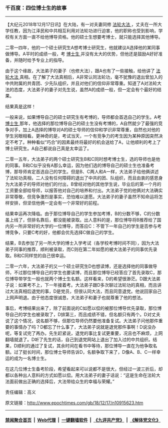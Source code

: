 ### 千百度：四位博士生的故事
------------------------

<p>
 【大纪元2018年12月17日讯】在大陆，有一对夫妻同修
 <a href="http://www.epochtimes.com/gb/tag/%E6%B3%95%E8%BD%AE%E5%A4%A7%E6%B3%95.html">
  法轮大法
 </a>
 ，丈夫在一所大学任教，因为江泽民和中共相互利用对法轮功进行迫害，他的职称也受到影响，学校有关方面一直不给他博导资格。他的硕士生想要考博士，就只能选择其他博导。
</p>
<p>
 二零一四年，他的一个硕士研究生A想考博士研究生，他就建议A选择他的某同事做博导。A平时的成绩一般，考
 <a href="http://www.epochtimes.com/gb/tag/%E5%8D%9A%E5%A3%AB%E7%94%9F.html">
  博士生
 </a>
 并没有太大的优势，但他还是鼓励A好好准备，并随时给予专业上的指导。
</p>
<p>
 由于这个缘故，大法弟子的妻子（也修大法），跟A也有了一些接触，给他讲了
 <a href="http://www.epochtimes.com/gb/tag/%E6%B3%95%E8%BD%AE%E5%A4%A7%E6%B3%95.html">
  法轮大法
 </a>
 真相。在了解了大法真相后，A非常认同法轮功，毫不犹豫的退出曾加入的中共附属的共青团、少先队组织，并且对他们的信仰非常尊重。知道了A对法轮大法的态度，大法弟子的妻子对先生说，虽然A的成绩一般，但一定会有个最好的结果。
</p>
<p>
 结果真是这样！
</p>
<p>
 一般来说，如果博导自己的硕士研究生有考博的，导师都会首选自己的学生。A考
 <a href="http://www.epochtimes.com/gb/tag/%E5%8D%9A%E5%A3%AB%E7%94%9F.html">
  博士生
 </a>
 那年，他选择的那位博导自己的硕士生没有考博的，A自然就少了最强的竞争对手，加上A选择的博导对A的硕士导师的信仰和学识非常尊重，自然也对他的学生另眼相看。更神奇的是，考试当天，一个有竞争力的考生因为某种原因突然决定不考了。种种看似“巧合”的因素最终将最好的机会送给了A，让他顺利的考上了博士研究生。A自己都说自己真是太幸运了。
</p>
<p>
 二零一五年，大法弟子的两个硕士研究生B和C同时想考博士生，选的导师也是他的同事。B和C似乎没有A那么幸运，因为他们选的博导自己的硕士生也准备考博，那导师肯定首选自己的学生。但是B、C两人和A一样，大法弟子给他俩讲述了法轮功真相，二人没有任何障碍的退出了中共的团、队组织，而且由衷的感恩身为大法弟子的导师对他们的付出，B曾经对他的其他学生说，毕业后的第一个月的工资要全部给导师，以报答他对自己的培养和付出。大法弟子觉的他俩对大法确实非常尊敬，但竞争激烈是事实，恐怕难以遂愿。大法弟子的妻子虽然不知命运将怎样安排，但坚信他俩一定会有一个非常好的前程。
</p>
<p>
 结果幸运再次降临。由于那位博导自己的学生参加考博，B的分数不够，C的分数虽上线了，但排名靠后，都没能被录取。出人意料的是，那位博导将B推荐给了国内另一所非常好的大学的一位博导，而答应C：不管下一年自己的学生是否参与考博竞争，只要C考的好，他都会优先选择C做自己的学生。
</p>
<p>
 结果，B去参加了另一所大学的博士入学考试（各学校考博时间不同），因为大法弟子同事的推荐，顺利被录取，而C则在第二年如愿的被大法弟子的同事优先录取。B和C同样觉的自己很幸运。
</p>
<p>
 二零一六年，大法弟子的又一个硕士研究生D也想读博，还是选择他的同事做导师，不过那位博导自己的学生也要读博，而且那位博导已经答应了首先录取C，那位博导带学生一般也就两个博士生名额。这样看来，D的希望很渺茫。D跟大法弟子说：如果考不上，下一年接着考。大法弟子跟D多次聊过法轮功的真相，而且讲过大法真相后退党的事，D是党员，但很认同大法，而且同意退党。他说回家自己上网声明退。由于他态度很诚恳，大法弟子和妻子也就尊重了他的想法。
</p>
<p>
 事后，考博结果出来了，除了前面说的C如愿以偿的被那位博导优先录取，那位博导自己的学生也被录取了，D排第三，而且成绩不错，但名额只有两个。D对丈夫说了这个情况，说名额不够，但那位导师仍然要他准备复试。大法弟子问他那件重要的事情办了吗？D都忘了什么事了，大法弟子说就是退党那件事啊！D说没办呢，等复试完了再办。先生赶紧说，退党的事比复试更重要，况且也不麻烦，上网翻墙就退了。D听了先生的话，自己到退党网站上退出了加入过的中共组织。结果，D顺利的通过了复试，其余时间在看书中等待，那位博导一直在为他争取名额。过了挺长时间，那位博士导师告诉D，名额争取下来了，D像A、B、C一样幸运的成为一名博士生。
</p>
<p>
 在这几位博士生备考阶段，希望看起来可以说都不是很大，但经过一波三折后，却都以各种出人意料的方式如愿以偿。用大法弟子的妻子话说：“这是生命在法轮大法面前做出正确的选择后，大法带给众生的幸福与荣耀。”
</p>
<p>
 责任编辑：高义
</p>

原文链接：http://www.epochtimes.com/gb/18/12/17/n10915623.htm


------------------------
#### [禁闻聚合首页](https://github.com/gfw-breaker/banned-news/blob/master/README.md) &nbsp;|&nbsp; [Web代理](https://github.com/gfw-breaker/open-proxy/blob/master/README.md) &nbsp;|&nbsp; [一键翻墙软件](https://github.com/gfw-breaker/nogfw/blob/master/README.md) &nbsp;|&nbsp; [《九评共产党》](https://github.com/gfw-breaker/9ping.md/blob/master/README.md#九评之一评共产党是什么) &nbsp;|&nbsp; [《解体党文化》](https://github.com/gfw-breaker/jtdwh.md/blob/master/README.md#绪论)